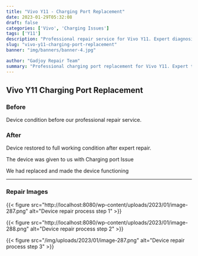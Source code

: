 ```yaml
---
title: "Vivo Y11 - Charging Port Replacement"
date: 2023-01-29T05:32:08
draft: false
categories: ['Vivo', 'Charging Issues']
tags: ['Y11']
description: "Professional repair service for Vivo Y11. Expert diagnosis and quality repairs in Bangalore."
slug: "vivo-y11-charging-port-replacement"
banner: "img/banners/banner-4.jpg"

author: "Gadjoy Repair Team"
summary: "Professional charging port replacement for Vivo Y11. Expert technicians, quality parts, warranty included."
---
```


## Vivo Y11 Charging Port Replacement

### Before

Device condition before our professional repair service.

### After

Device restored to full working condition after expert repair.

The device was given to us with Charging port Issue

We had replaced and made the device functioning

---

### Repair Images

{{< figure src="http://localhost:8080/wp-content/uploads/2023/01/image-287.png" alt="Device repair process step 1" >}}

{{< figure src="http://localhost:8080/wp-content/uploads/2023/01/image-288.png" alt="Device repair process step 2" >}}

{{< figure src="/img/uploads/2023/01/image-287.png" alt="Device repair process step 3" >}}

